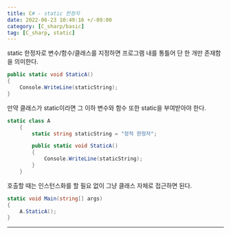 ```yaml
---
title: C# - static 한정자
date: 2022-06-23 10:49:16 +/-09:00
category: [C_sharp/basic]
tag: [C_sharp, static]
---
```


static 한정자로 변수/함수/클래스를 지정하면 프로그램 내를 통틀어 단 한 개만 존재함을 의미한다.
```csharp
public static void StaticA() 
{
    Console.WriteLine(staticString);
}
```

만약 클래스가 static이라면 그 이하 변수와 함수 또한 static을 부여받아야 한다.

```csharp
static class A
    {
        static string staticString = "정적 한정자";

        public static void StaticA() 
        {
            Console.WriteLine(staticString);
        }
    }
```

호출할 때는 인스턴스화를 할 필요 없이 그냥 클래스 자체로 접근하면 된다.

```csharp
static void Main(string[] args)
{
    A.StaticA();
}
```

---